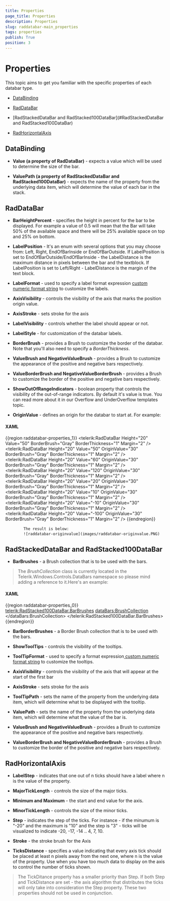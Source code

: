 ```yaml
---
title: Properties
page_title: Properties
description: Properties
slug: raddatabar-main_properties
tags: properties
publish: True
position: 3
---
```


# Properties



This topic aims to get you familiar with the specific properties of each databar type.

* [DataBinding](#DataBinding)

* [RadDataBar](#RadDataBar)

* [RadStackedDataBar and RadStacked100DataBar](#RadStackedDataBar and RadStacked100DataBar)

* [RadHorizontalAxis](#RadHorizontalAxis)

## DataBinding

* __Value (a property of RadDataBar)__ - expects a value which will be used to determine the size of the bar.

* __ValuePath (a property of RadStackedDataBar and RadStacked100DataBar)__ - expects the name of the property from the underlying data item,
          which will determine the value of each bar in the stack.

## RadDataBar

* __BarHeightPercent__ - specifies the height in percent for the bar to be displayed.
          For example a value of 0.5 will mean that the Bar will take 50% of the available space and there will be 25% available space on top and 25% on bottom.

* __LabelPosition__ - It's an enum with several options that you may choose from: Left, Right, EndOfBarInside or EndOfBarOutside.
          If LabelPosition is set to EndOfBarOutside/EndOfBarInside - the LabelDistance is the maximum distance in pixels between the bar and the textblock.
          If LabelPosition is set to Left/Right - LabelDistance is the margin of the text block.
          

* __LabelFormat__ - used to specify a label format expression [custom numeric format string](http://msdn.microsoft.com/en-us/library/0c899ak8.aspx)
          to customize the labels.

* __AxisVisibility__ - controls the visibility of the axis that marks the position origin value.

* __AxisStroke__ - sets stroke for the axis

* __LabelVisibility__ - controls whether the label should appear or not.

* __LabelStyle__ - for customization of the databar labels.

* __BorderBrush__ - provides a Brush to customize the border of the databar.
          Note that you'll also need to specify a *BorderThickness*.

* __ValueBrush and NegativeValueBrush__ - provides a Brush to customize the appearance of the positive and negative bars respectively.

* __ValueBorderBrush and NegativeValueBorderBrush__ - provides a Brush to customize the border of the positive and negative bars respectively.

* __ShowOutOfRangeIndicators__ - boolean property that controls the visibility of the out-of-range indicators. By default it's value is true.
          You can read more about it in our Overflow and UnderOverflow templates topic.

* __OriginValue__ - defines an origin for the databar to start at. For example:
           

#### __XAML__

{{region raddatabar-properties_1}}
	 <telerik:RadDataBar Height="20" Value="50" BorderBrush="Gray" BorderThickness="1" Margin="2" />
	 <telerik:RadDataBar Height="20" Value="50" OriginValue="30" BorderBrush="Gray" BorderThickness="1" Margin="2" />
	 <telerik:RadDataBar Height="20" Value="60" OriginValue="30" BorderBrush="Gray" BorderThickness="1" Margin="2" />
	 <telerik:RadDataBar Height="20" Value="120" OriginValue="30" BorderBrush="Gray" BorderThickness="1" Margin="2" />
	 <telerik:RadDataBar Height="20" Value="20" OriginValue="30" BorderBrush="Gray" BorderThickness="1" Margin="2" />
	 <telerik:RadDataBar Height="20" Value="10" OriginValue="30" BorderBrush="Gray" BorderThickness="1" Margin="2" />
	 <telerik:RadDataBar Height="20" Value="-10" OriginValue="30" BorderBrush="Gray" BorderThickness="1" Margin="2" />
	 <telerik:RadDataBar Height="20" Value="-100" OriginValue="30" BorderBrush="Gray" BorderThickness="1" Margin="2" />
	{{endregion}}


            The result is below:
            ![raddatabar-originvalue](images/raddatabar-originvalue.PNG)

## RadStackedDataBar and RadStacked100DataBar

* __BarBrushes__ - a Brush collection that is to be used with the bars.
          

>The *BrushCollection* class is currently located in the Telerik.Windows.Controls.DataBars
          namespace so please mind adding a reference to it.Here's an example:

#### __XAML__

{{region raddatabar-properties_0}}
	 <telerik:RadStacked100DataBar.BarBrushes>
		<dataBars:BrushCollection>
			<SolidColorBrush Color="Red" />
			<SolidColorBrush Color="Green" />
			<SolidColorBrush Color="Blue" />
		</dataBars:BrushCollection>
	 </telerik:RadStacked100DataBar.BarBrushes>
	{{endregion}}



* __BarBorderBrushes__ - a Border Brush collection that is to be used with the bars.

* __ShowToolTips__ - controls the visibility of the tooltips.

* __ToolTipFormat__ - used to specify a format expression[ custom numeric format string](http://msdn.microsoft.com/en-us/library/0c899ak8.aspx)
          to customize the tooltips.

* __AxisVisibility__ - controls the visibility of the axis that will appear at the start of the first bar

* __AxisStroke__ - sets stroke for the axis

* __ToolTipPath__ - sets the name of the property from the underlying data item, which will determine what to be displayed with the tooltip.

* __ValuePath__ - sets the name of the property from the underlying data item, which will determine what the value of the bar is.

* __ValueBrush and NegativeValueBrush__ - provides a Brush to customize the appearance of the positive and negative bars respectively.

* __ValueBorderBrush and NegativeValueBorderBrush__ - provides a Brush to customize the border of the positive and negative bars respectively.

## RadHorizontalAxis

* __LabelStep__ - indicates that one out of n ticks should have a label where n is the value of the property.

* __MajorTickLength__ - controls the size of the major ticks.

* __Minimum and Maximum__ - the start and end value for the axis.

* __MinorTickLength__ - controls the size of the minor ticks.

* __Step__ - indicates the step of the ticks. For instance - if the minumum is "-20" and the maximum is "10" and the step is "3"
          - ticks will be visualized to indicate -20, -17, -14 .. 4, 7, 10.

* __Stroke__ - the stroke brush for the Axis

* __TicksDistance__ - specifies a value indicating that every axis tick should be placed at least n pixels away from the next one, where n is the value of the property.
          Use when you have too much data to display on the axis to control the number of ticks shown. 

>The TickDitance property has a smaller priority than Step. If both Step and TickDistance are set - the axis algorithm that distributes the ticks will only take into consideration the Step property.
       These two properties should not be used in conjunction.
